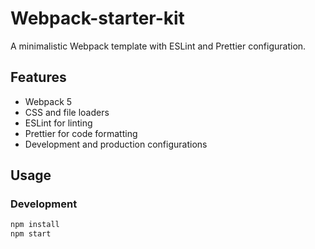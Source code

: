 # Webpack-starter-kit
A minimalistic Webpack template with ESLint and Prettier configuration.

## Features

- Webpack 5
- CSS and file loaders
- ESLint for linting
- Prettier for code formatting
- Development and production configurations

## Usage

### Development

```bash
npm install
npm start